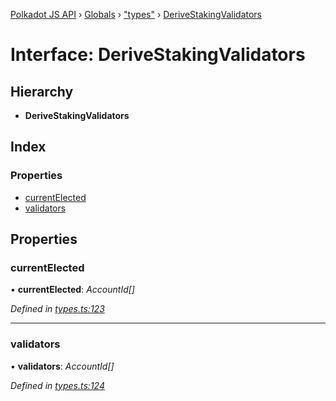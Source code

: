 [Polkadot JS API](../README.md) › [Globals](../globals.md) › ["types"](../modules/_types_.md) › [DeriveStakingValidators](_types_.derivestakingvalidators.md)

# Interface: DeriveStakingValidators

## Hierarchy

* **DeriveStakingValidators**

## Index

### Properties

* [currentElected](_types_.derivestakingvalidators.md#currentelected)
* [validators](_types_.derivestakingvalidators.md#validators)

## Properties

###  currentElected

• **currentElected**: *AccountId[]*

*Defined in [types.ts:123](https://github.com/polkadot-js/api/blob/6b74ea39c2/packages/api-derive/src/types.ts#L123)*

___

###  validators

• **validators**: *AccountId[]*

*Defined in [types.ts:124](https://github.com/polkadot-js/api/blob/6b74ea39c2/packages/api-derive/src/types.ts#L124)*
